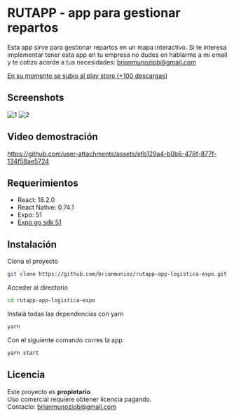# RUTAPP - app para gestionar repartos 

Esta app sirve para gestionar repartos en un mapa interactivo.
Si te interesa implementar tener esta app en tu empresa no dudes en hablarme a mi email y te cotizo acorde a tus necesidades: brianmunozjob@gmail.com 

 [En su momento se subio al play store (+100 descargas)](https://play.google.com/store/apps/details?id=com.appsbucket.rutapp&pli=1) 


 


## Screenshots
![1](https://github.com/user-attachments/assets/58473e9b-0ed1-4512-aaa3-d17fa44441d0)
![2](https://github.com/user-attachments/assets/363c392c-f733-4a91-a11b-f6d1e13de9b8)

## Video demostración

https://github.com/user-attachments/assets/efb129a4-b0b6-478f-877f-134f58ae5724


## Requerimientos

- React: 18.2.0
- React Native: 0.74.1
- Expo: 51
-  [Expo go sdk 51](https://expo.dev/go) 


## Instalación
Clona el proyecto
```bash
git clone https://github.com/brianmunioz/rutapp-app-logistica-expo.git
```

Acceder al directorio
```bash
cd rutapp-app-logistica-expo
```


Instalá todas las dependencias con yarn

```bash
yarn
```


Con el siguiente comando corres la app:


```bash
yarn start
```

## Licencia

Este proyecto es **propietario**.  
Uso comercial requiere obtener licencia pagando.  
Contacto: brianmunozjob@gmail.com
